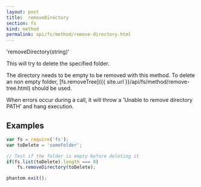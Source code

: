 ```yaml
---
layout: post
title:  removeDirectory
section: fs
kind: method
permalink: api/fs/method/remove-directory.html
---
```


'removeDirectory(string)'

This will try to delete the specified folder.

The directory needs to be empty to be removed with this method. To delete an non empty folder, [fs.removeTree]({{ site.url }}/api/fs/method/remove-tree.html) should be used.

When errors occur during a call, it will throw a 'Unable to remove directory PATH' and hang execution.

## Examples

```javascript
var fs = require('fs');
var toDelete = 'someFolder';

// Test if the folder is empty before deleting it
if(fs.list(toDelete).length === 0)
    fs.removeDirectory(toDelete);

phantom.exit();
```








